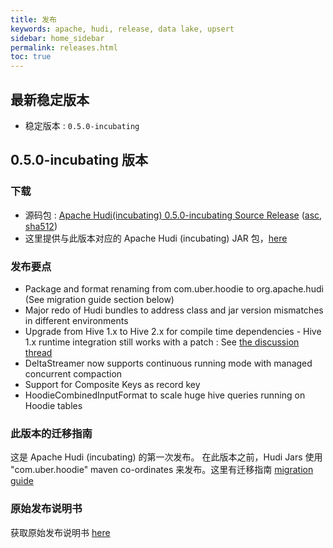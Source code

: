 ```yaml
---
title: 发布
keywords: apache, hudi, release, data lake, upsert
sidebar: home_sidebar
permalink: releases.html
toc: true
---
```



## 最新稳定版本
  * 稳定版本 : `0.5.0-incubating`

## 0.5.0-incubating 版本

### 下载
  * 源码包 : [Apache Hudi(incubating) 0.5.0-incubating Source Release](https://www.apache.org/dist/incubator/hudi/0.5.0-incubating/hudi-0.5.0-incubating.src.tgz) ([asc](https://www.apache.org/dist/incubator/hudi/0.5.0-incubating/hudi-0.5.0-incubating.src.tgz.asc), [sha512](https://www.apache.org/dist/incubator/hudi/0.5.0-incubating/hudi-0.5.0-incubating.src.tgz.sha512))
  * 这里提供与此版本对应的 Apache Hudi (incubating) JAR 包，[here](https://repository.apache.org/#nexus-search;quick~hudi)

### 发布要点
  * Package and format renaming from com.uber.hoodie to org.apache.hudi (See migration guide section below)
  * Major redo of Hudi bundles to address class and jar version mismatches in different environments
  * Upgrade from Hive 1.x to Hive 2.x for compile time dependencies - Hive 1.x runtime integration still works with a patch : See [the discussion thread](https://lists.apache.org/thread.html/48b3f0553f47c576fd7072f56bb0d8a24fb47d4003880d179c7f88a3@%3Cdev.hudi.apache.org%3E)
  * DeltaStreamer now supports continuous running mode with managed concurrent compaction
  * Support for Composite Keys as record key
  * HoodieCombinedInputFormat to scale huge hive queries running on Hoodie tables

### 此版本的迁移指南
  这是 Apache Hudi (incubating) 的第一次发布。 在此版本之前，Hudi Jars 使用 "com.uber.hoodie" maven co-ordinates 来发布。这里有迁移指南 [migration guide](https://cwiki.apache.org/confluence/display/HUDI/Migration+Guide+From+com.uber.hoodie+to+org.apache.hudi)

### 原始发布说明书
  获取原始发布说明书 [here](https://jira.apache.org/jira/secure/ReleaseNote.jspa?projectId=12322822&version=12346087)

